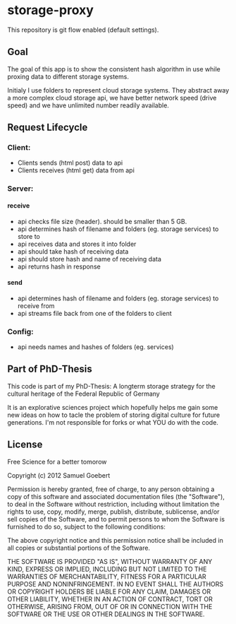 storage-proxy
=============

This repository is git flow enabled (default settings).

## Goal

The goal of this app is to show the consistent hash algorithm in use while proxing data to different storage systems.

Initialy I use folders to represent cloud storage systems. They abstract away a more complex cloud storage api, we have better network speed (drive speed) and we have unlimited number readily available.

## Request Lifecycle

### Client:

* Clients sends (html post) data to api
* Clients receives (html get) data from api

### Server:

#### receive

- api checks file size (header). should be smaller than 5 GB.
- api determines hash of filename and folders (eg. storage services) to store to
- api receives data and stores it into folder
- api should take hash of receiving data
- api should store hash and name of receiving data
- api returns hash in response

#### send

- api determines hash of filename and folders (eg. storage services) to receive from
- api streams file back from one of the folders to client

### Config:

* api needs names and hashes of folders (eg. services)

## Part of PhD-Thesis

This code is part of my PhD-Thesis: A longterm storage strategy for the cultural heritage of the Federal Republic of Germany

It is an explorative sciences project which hopefully helps me gain some new ideas on how to tacle the problem of storing digital culture for future generations. I'm not responsible for forks or what YOU do with the code.

## License

Free Science for a better tomorow

Copyright (c) 2012 Samuel Goebert

Permission is hereby granted, free of charge, to any person obtaining a copy of this software and associated documentation files (the "Software"), to deal in the Software without restriction, including without limitation the rights to use, copy, modify, merge, publish, distribute, sublicense, and/or sell copies of the Software, and to permit persons to whom the Software is furnished to do so, subject to the following conditions:

The above copyright notice and this permission notice shall be included in all copies or substantial portions of the Software.

THE SOFTWARE IS PROVIDED "AS IS", WITHOUT WARRANTY OF ANY KIND, EXPRESS OR IMPLIED, INCLUDING BUT NOT LIMITED TO THE WARRANTIES OF MERCHANTABILITY, FITNESS FOR A PARTICULAR PURPOSE AND NONINFRINGEMENT. IN NO EVENT SHALL THE AUTHORS OR COPYRIGHT HOLDERS BE LIABLE FOR ANY CLAIM, DAMAGES OR OTHER LIABILITY, WHETHER IN AN ACTION OF CONTRACT, TORT OR OTHERWISE, ARISING FROM, OUT OF OR IN CONNECTION WITH THE SOFTWARE OR THE USE OR OTHER DEALINGS IN THE SOFTWARE.